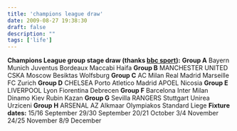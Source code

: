 ```yaml
---
title: 'champions league draw'
date: 2009-08-27 19:38:30
draft: false
description: ""
tags: ['life']
---
```


**Champions League group stage draw (thanks [bbc sport](http://news.bbc.co.uk/sport1/hi/football/europe/8223263.stm "champions league draw")):** **Group A** Bayern Munich Juventus Bordeaux Maccabi Haifa **Group B** MANCHESTER UNITED CSKA Moscow Besiktas Wolfsburg **Group C** AC Milan Real Madrid Marseille FC Zurich **Group D** CHELSEA Porto Atletico Madrid APOEL Nicosia **Group E** LIVERPOOL Lyon Fiorentina Debrecen **Group F** Barcelona Inter Milan Dinamo Kiev Rubin Kazan **Group G** Sevilla RANGERS Stuttgart Unirea Urziceni **Group H** ARSENAL AZ Alkmaar Olympiakos Standard Liege **Fixture dates:** 15/16 September 29/30 September 20/21 October 3/4 November 24/25 November 8/9 December